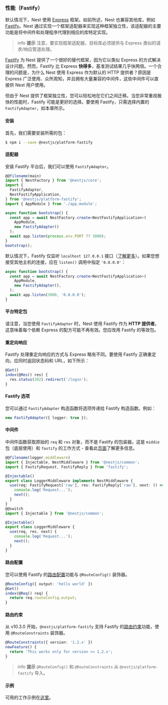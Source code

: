 ### 性能（Fastify）

默认情况下，Nest 使用 [Express](https://expressjs.com/) 框架。如前所述，Nest 也兼容其他库，例如 [Fastify](https://github.com/fastify/fastify)。Nest 通过实现一个框架适配器来实现这种框架独立性，该适配器的主要功能是将中间件和处理程序代理到相应的库特定实现。

> info **提示** 注意，要实现框架适配器，目标库必须提供与 Express 类似的请求/响应管道处理。

[Fastify](https://github.com/fastify/fastify) 为 Nest 提供了一个很好的替代框架，因为它以类似 Express 的方式解决设计问题。然而，Fastify 比 Express **快得多**，基准测试结果几乎快两倍。一个合理的问题是，为什么 Nest 使用 Express 作为默认的 HTTP 提供者？原因是 Express 广泛使用、众所周知，并且拥有大量兼容的中间件，这些中间件可以直接供 Nest 用户使用。

但由于 Nest 提供了框架独立性，您可以轻松地在它们之间迁移。当您非常重视极快的性能时，Fastify 可能是更好的选择。要使用 Fastify，只需选择内置的 `FastifyAdapter`，如本章所示。

#### 安装

首先，我们需要安装所需的包：

```bash
$ npm i --save @nestjs/platform-fastify
```

#### 适配器

安装 Fastify 平台后，我们可以使用 `FastifyAdapter`。

```typescript
@@filename(main)
import { NestFactory } from '@nestjs/core';
import {
  FastifyAdapter,
  NestFastifyApplication,
} from '@nestjs/platform-fastify';
import { AppModule } from './app.module';

async function bootstrap() {
  const app = await NestFactory.create<NestFastifyApplication>(
    AppModule,
    new FastifyAdapter()
  );
  await app.listen(process.env.PORT ?? 3000);
}
bootstrap();
```

默认情况下，Fastify 仅监听 `localhost 127.0.0.1` 接口（[了解更多](https://www.fastify.io/docs/latest/Guides/Getting-Started/#your-first-server)）。如果您想接受其他主机的连接，应在 `listen()` 调用中指定 `'0.0.0.0'`：

```typescript
async function bootstrap() {
  const app = await NestFactory.create<NestFastifyApplication>(
    AppModule,
    new FastifyAdapter(),
  );
  await app.listen(3000, '0.0.0.0');
}
```

#### 平台特定包

请注意，当您使用 `FastifyAdapter` 时，Nest 使用 Fastify 作为 **HTTP 提供者**。这意味着每个依赖 Express 的配方可能不再有效。您应改用 Fastify 的等效包。

#### 重定向响应

Fastify 处理重定向响应的方式与 Express 略有不同。要使用 Fastify 正确重定向，应同时返回状态码和 URL，如下所示：

```typescript
@Get()
index(@Res() res) {
  res.status(302).redirect('/login');
}
```

#### Fastify 选项

您可以通过 `FastifyAdapter` 构造函数将选项传递给 Fastify 构造函数。例如：

```typescript
new FastifyAdapter({ logger: true });
```

#### 中间件

中间件函数获取原始的 `req` 和 `res` 对象，而不是 Fastify 的包装器。这是 `middie` 包（底层使用）和 `fastify` 的工作方式 - 查看此[页面](https://www.fastify.io/docs/latest/Reference/Middleware/)了解更多信息。

```typescript
@@filename(logger.middleware)
import { Injectable, NestMiddleware } from '@nestjs/common';
import { FastifyRequest, FastifyReply } from 'fastify';

@Injectable()
export class LoggerMiddleware implements NestMiddleware {
  use(req: FastifyRequest['raw'], res: FastifyReply['raw'], next: () => void) {
    console.log('Request...');
    next();
  }
}
@@switch
import { Injectable } from '@nestjs/common';

@Injectable()
export class LoggerMiddleware {
  use(req, res, next) {
    console.log('Request...');
    next();
  }
}
```

#### 路由配置

您可以使用 Fastify 的[路由配置](https://fastify.dev/docs/latest/Reference/Routes/#config)功能与 `@RouteConfig()` 装饰器。

```typescript
@RouteConfig({ output: 'hello world' })
@Get()
index(@Req() req) {
  return req.routeConfig.output;
}
```

#### 路由约束

从 v10.3.0 开始，`@nestjs/platform-fastify` 支持 Fastify 的[路由约束](https://fastify.dev/docs/latest/Reference/Routes/#constraints)功能，使用 `@RouteConstraints` 装饰器。

```typescript
@RouteConstraints({ version: '1.2.x' })
newFeature() {
  return 'This works only for version >= 1.2.x';
}
```

> info **提示** `@RouteConfig()` 和 `@RouteConstraints` 从 `@nestjs/platform-fastify` 导入。

#### 示例

可用的工作示例在[这里](https://github.com/nestjs/nest/tree/master/sample/10-fastify)。